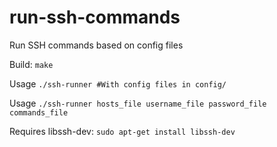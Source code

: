 # run-ssh-commands
Run SSH commands based on config files

Build: `make`

Usage `./ssh-runner #With config files in config/`

Usage `./ssh-runner hosts_file username_file password_file commands_file`

Requires libssh-dev: `sudo apt-get install libssh-dev`
